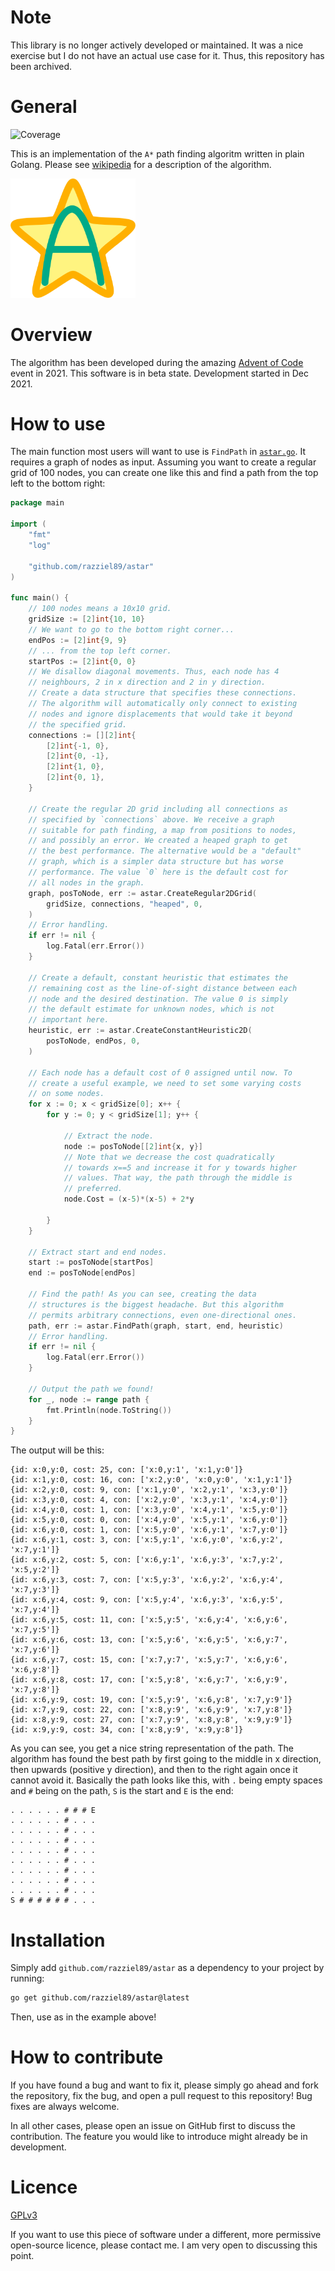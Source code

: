 # Note

This library is no longer actively developed or maintained.
It was a nice exercise but I do not have an actual use case for it.
Thus, this repository has been archived.

# General
![Coverage](https://img.shields.io/badge/Coverage-100.0%25-brightgreen)

This is an implementation of the `A*` path finding algoritm written in plain
Golang.
Please see [wikipedia](https://en.wikipedia.org/wiki/A*_search_algorithm) for a
description of the algorithm.

<img src="./logo.png" alt="astar logo" width="200"/>

# Overview

The algorithm has been developed during the amazing [Advent of
Code](https://adventofcode.com) event in 2021.
This software is in beta state.
Development started in Dec 2021.

# How to use

The main function most users will want to use is `FindPath` in
[`astar.go`](./astar.go).
It requires a graph of nodes as input.
Assuming you want to create a regular grid of 100 nodes, you can create one like
this and find a path from the top left to the bottom right:

```go
package main

import (
    "fmt"
    "log"

    "github.com/razziel89/astar"
)

func main() {
    // 100 nodes means a 10x10 grid.
    gridSize := [2]int{10, 10}
    // We want to go to the bottom right corner...
    endPos := [2]int{9, 9}
    // ... from the top left corner.
    startPos := [2]int{0, 0}
    // We disallow diagonal movements. Thus, each node has 4
    // neighbours, 2 in x direction and 2 in y direction.
    // Create a data structure that specifies these connections.
    // The algorithm will automatically only connect to existing
    // nodes and ignore displacements that would take it beyond
    // the specified grid.
    connections := [][2]int{
        [2]int{-1, 0},
        [2]int{0, -1},
        [2]int{1, 0},
        [2]int{0, 1},
    }

    // Create the regular 2D grid including all connections as
    // specified by `connections` above. We receive a graph
    // suitable for path finding, a map from positions to nodes,
    // and possibly an error. We created a heaped graph to get
    // the best performance. The alternative would be a "default"
    // graph, which is a simpler data structure but has worse
    // performance. The value `0` here is the default cost for
    // all nodes in the graph.
    graph, posToNode, err := astar.CreateRegular2DGrid(
        gridSize, connections, "heaped", 0,
    )
    // Error handling.
    if err != nil {
        log.Fatal(err.Error())
    }

    // Create a default, constant heuristic that estimates the
    // remaining cost as the line-of-sight distance between each
    // node and the desired destination. The value 0 is simply
    // the default estimate for unknown nodes, which is not
    // important here.
    heuristic, err := astar.CreateConstantHeuristic2D(
        posToNode, endPos, 0,
    )

    // Each node has a default cost of 0 assigned until now. To
    // create a useful example, we need to set some varying costs
    // on some nodes.
    for x := 0; x < gridSize[0]; x++ {
        for y := 0; y < gridSize[1]; y++ {

            // Extract the node.
            node := posToNode[[2]int{x, y}]
            // Note that we decrease the cost quadratically
            // towards x==5 and increase it for y towards higher
            // values. That way, the path through the middle is
            // preferred.
            node.Cost = (x-5)*(x-5) + 2*y

        }
    }

    // Extract start and end nodes.
    start := posToNode[startPos]
    end := posToNode[endPos]

    // Find the path! As you can see, creating the data
    // structures is the biggest headache. But this algorithm
    // permits arbitrary connections, even one-directional ones.
    path, err := astar.FindPath(graph, start, end, heuristic)
    // Error handling.
    if err != nil {
        log.Fatal(err.Error())
    }

    // Output the path we found!
    for _, node := range path {
        fmt.Println(node.ToString())
    }
}
```

The output will be this:

```
{id: x:0,y:0, cost: 25, con: ['x:0,y:1', 'x:1,y:0']}
{id: x:1,y:0, cost: 16, con: ['x:2,y:0', 'x:0,y:0', 'x:1,y:1']}
{id: x:2,y:0, cost: 9, con: ['x:1,y:0', 'x:2,y:1', 'x:3,y:0']}
{id: x:3,y:0, cost: 4, con: ['x:2,y:0', 'x:3,y:1', 'x:4,y:0']}
{id: x:4,y:0, cost: 1, con: ['x:3,y:0', 'x:4,y:1', 'x:5,y:0']}
{id: x:5,y:0, cost: 0, con: ['x:4,y:0', 'x:5,y:1', 'x:6,y:0']}
{id: x:6,y:0, cost: 1, con: ['x:5,y:0', 'x:6,y:1', 'x:7,y:0']}
{id: x:6,y:1, cost: 3, con: ['x:5,y:1', 'x:6,y:0', 'x:6,y:2', 'x:7,y:1']}
{id: x:6,y:2, cost: 5, con: ['x:6,y:1', 'x:6,y:3', 'x:7,y:2', 'x:5,y:2']}
{id: x:6,y:3, cost: 7, con: ['x:5,y:3', 'x:6,y:2', 'x:6,y:4', 'x:7,y:3']}
{id: x:6,y:4, cost: 9, con: ['x:5,y:4', 'x:6,y:3', 'x:6,y:5', 'x:7,y:4']}
{id: x:6,y:5, cost: 11, con: ['x:5,y:5', 'x:6,y:4', 'x:6,y:6', 'x:7,y:5']}
{id: x:6,y:6, cost: 13, con: ['x:5,y:6', 'x:6,y:5', 'x:6,y:7', 'x:7,y:6']}
{id: x:6,y:7, cost: 15, con: ['x:7,y:7', 'x:5,y:7', 'x:6,y:6', 'x:6,y:8']}
{id: x:6,y:8, cost: 17, con: ['x:5,y:8', 'x:6,y:7', 'x:6,y:9', 'x:7,y:8']}
{id: x:6,y:9, cost: 19, con: ['x:5,y:9', 'x:6,y:8', 'x:7,y:9']}
{id: x:7,y:9, cost: 22, con: ['x:8,y:9', 'x:6,y:9', 'x:7,y:8']}
{id: x:8,y:9, cost: 27, con: ['x:7,y:9', 'x:8,y:8', 'x:9,y:9']}
{id: x:9,y:9, cost: 34, con: ['x:8,y:9', 'x:9,y:8']}
```

As you can see, you get a nice string representation of the path.
The algorithm has found the best path by first going to the middle in x
direction, then upwards (positive y direction), and then to the right again
once it cannot avoid it.
Basically the path looks like this, with `.` being empty spaces and `#` being on
the path, `S` is the start and `E` is the end:

```
. . . . . . # # # E
. . . . . . # . . .
. . . . . . # . . .
. . . . . . # . . .
. . . . . . # . . .
. . . . . . # . . .
. . . . . . # . . .
. . . . . . # . . .
. . . . . . # . . .
S # # # # # # . . .
```

# Installation

Simply add `github.com/razziel89/astar` as a dependency to your project by
running:
```bash
go get github.com/razziel89/astar@latest
```
Then, use as in the example above!

# How to contribute

If you have found a bug and want to fix it, please simply go ahead and fork the
repository, fix the bug, and open a pull request to this repository!
Bug fixes are always welcome.

In all other cases, please open an issue on GitHub first to discuss the
contribution.
The feature you would like to introduce might already be in development.

# Licence

[GPLv3](./LICENCE)

If you want to use this piece of software under a different, more permissive
open-source licence, please contact me.
I am very open to discussing this point.
